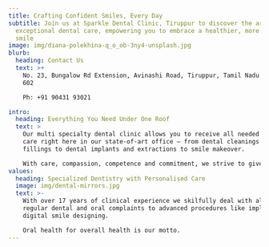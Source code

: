 ```yaml
---
title: Crafting Confident Smiles, Every Day
subtitle: Join us at Sparkle Dental Clinic, Tiruppur to discover the art of
  exceptional dental care, empowering you to embrace a healthier, more confident
  smile
image: img/diana-polekhina-q_o_ob-3ny4-unsplash.jpg
blurb:
  heading: Contact Us
  text: >+
    No. 23, Bungalow Rd Extension, Avinashi Road, Tiruppur, Tamil Nadu 641
    602     

    Ph: +91 90431 93021

intro:
  heading: Everything You Need Under One Roof
  text: >
    Our multi specialty dental clinic allows you to receive all needed dental
    care right here in our state-of-art office – from dental cleanings and
    fillings to dental implants and extractions to smile makeover. 

    With care, compassion, competence and commitment, we strive to give you the best.
values:
  heading: Specialized Dentistry with Personalised Care
  image: img/dental-mirrors.jpg
  text: >-
    With over 17 years of clinical experience we skilfully deal with all your
    regular dental and oral complaints to advanced procedures like implants and
    digital smile designing. 

    Oral health for overall health is our motto.
---
```

